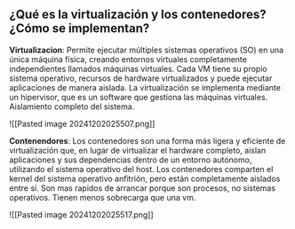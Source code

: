 ## ¿Qué es la virtualización y los contenedores? ¿Cómo se implementan?

**Virtualizacion**: Permite ejecutar múltiples sistemas operativos (SO) en una única máquina física, creando entornos virtuales completamente independientes llamados máquinas virtuales. Cada VM tiene su propio sistema operativo, recursos de hardware virtualizados y puede ejecutar aplicaciones de manera aislada.
La virtualización se implementa mediante un hipervisor, que es un software que gestiona las máquinas virtuales. 
Aislamiento completo del sistema.

![[Pasted image 20241202025507.png]]

**Contenendores**: Los contenedores son una forma más ligera y eficiente de virtualización que, en lugar de virtualizar el hardware completo, aislan aplicaciones y sus dependencias dentro de un entorno autónomo, utilizando el sistema operativo del host. Los contenedores comparten el kernel del sistema operativo anfitrión, pero están completamente aislados entre sí.
Son mas rapidos de arrancar porque son procesos, no sistemas operativos.
Tienen menos sobrecarga que una vm.

![[Pasted image 20241202025517.png]]
